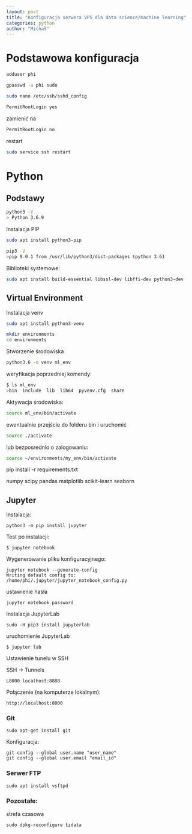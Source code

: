 ```yaml
---
layout: post
title: "Konfiguracja serwera VPS dla data science/machine learning"
categories: python
author: "Michał"
---
```


# Podstawowa konfiguracja

```bash
adduser phi
```

```bash
gpasswd -a phi sudo
```

```bash
sudo nano /etc/ssh/sshd_config
```

```bash
PermitRootLogin yes
```

zamienić na 

```bash
PermitRootLogin no
```


restart


```bash
sudo service ssh restart
```


# Python

## Podstawy

```bash
python3 -V
> Python 3.6.9
```

Instalacja PIP

```bash
sudo apt install python3-pip
```

```bash
pip3 -V
>pip 9.0.1 from /usr/lib/python3/dist-packages (python 3.6)
```

Biblioteki systemowe:
```bash
sudo apt install build-essential libssl-dev libffi-dev python3-dev
```


## Virtual Environment

Instalacja venv

```bash
sudo apt install python3-venv
```

```bash
mkdir environments
cd environments
```
Stworzenie środowiska

```bash
python3.6 -m venv ml_env
```

weryfikacja poprzedniej komendy:

```bash
$ ls ml_env
>bin  include  lib  lib64  pyvenv.cfg  share
```

Aktywacja środowiska:

```bash
source ml_env/bin/activate
```

ewentualnie przejście do folderu bin i uruchomić

```bash
source ./activate
```

lub bezposrednio o zalogowaniu:

```bash
source ~/environments/my_env/bin/activate
```

pip install -r requirements.txt

numpy
scipy
pandas
matplotlib
scikit-learn
seaborn

## Jupyter

Instalacja:

```
python3 -m pip install jupyter
```

Test po instalacji:

```
$ jupyter notebook
```

Wygenerowanie pliku konfiguracyjnego:

```
jupyter notebook --generate-config
Writing default config to: /home/phi/.jupyter/jupyter_notebook_config.py

```

ustawienie hasła

```
jupyter notebook password
```


Instalacja JupyterLab

```
sudo -H pip3 install jupyterlab
```

uruchomienie JupyterLab

```
$ jupyter lab
```

Ustawienie tunelu w SSH

SSH -> Tunnels

```
L8000 localhost:8888
```

Połączenie (na komputerze lokalnym):

```
http://localhost:8000
```

### Git

```
sudo apt-get install git
```

Konfiguracja:

```
git config --global user.name "user_name"
git config --global user.email "email_id"
```

### Serwer FTP


```
sudo apt install vsftpd
```


### Pozostałe:
strefa czasowa

```
sudo dpkg-reconfigure tzdata
```